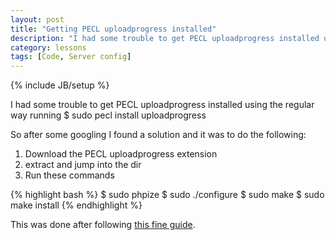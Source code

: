 ```yaml
---
layout: post
title: "Getting PECL uploadprogress installed"
description: "I had some trouble to get PECL uploadprogress installed using the regular way running $ sudo pecl install uploadprogress"
category: lessons
tags: [Code, Server config]
---
```

{% include JB/setup %}

I had some trouble to get PECL uploadprogress installed using the regular way running $ sudo pecl install uploadprogress

So after some googling I found a solution and it was to do the following:

1. Download the PECL uploadprogress extension
2. extract and jump into the dir
3. Run these commands

{% highlight bash %}
  $ sudo phpize
  $ sudo ./configure
  $ sudo make
  $ sudo make install
{% endhighlight %}

This was done after following [this fine guide](http://drupal.org/node/793262).
